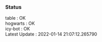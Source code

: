 ### Status


table : OK  
hogwarts : OK  
icy-bot : OK  
Latest Update : 2022-01-14 21:07:12.265790

